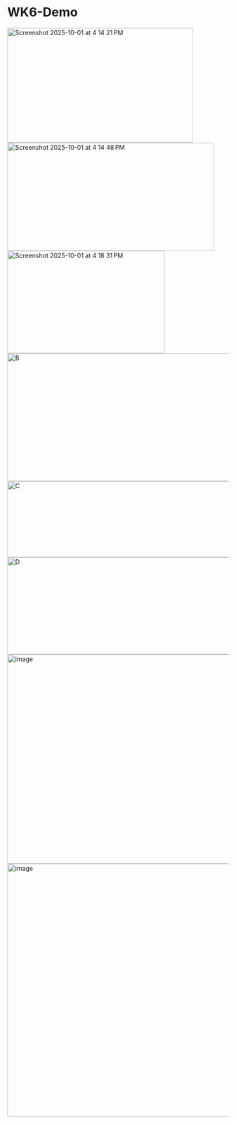 # WK6-Demo
<img width="423" height="261" alt="Screenshot 2025-10-01 at 4 14 21 PM" src="https://github.com/user-attachments/assets/a40207d0-e16d-474a-b165-2b08b775509c" />
<img width="470" height="246" alt="Screenshot 2025-10-01 at 4 14 48 PM" src="https://github.com/user-attachments/assets/02541afd-f7c2-47d2-9a42-90e387a004cb" />
<img width="358" height="233" alt="Screenshot 2025-10-01 at 4 18 31 PM" src="https://github.com/user-attachments/assets/2c416451-cdb2-4c62-8dc6-8578a1b640a9" />
<img width="659" height="291" alt="B" src="https://github.com/user-attachments/assets/c4f1855c-1cdb-4e87-b6d6-1733eaf79808" />

<img width="659" height="173" alt="C" src="https://github.com/user-attachments/assets/0db68da0-47aa-455d-845b-282db5b54260" />
<img width="669" height="221" alt="D" src="https://github.com/user-attachments/assets/8d69a9d0-29b5-42ad-a479-7a91d35e3a16" />
<img width="1194" height="476" alt="image" src="https://github.com/user-attachments/assets/5edd25d6-8a51-45a8-8a81-b49ed49f5a8b" />
<img width="1554" height="576" alt="image" src="https://github.com/user-attachments/assets/f5c1cddb-606a-4554-ad1b-61b096ee06ed" />
